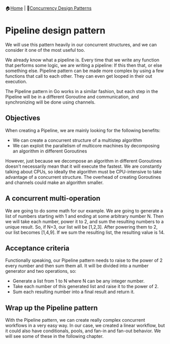 :house:[Home](https://github.com/DevilsTear/go-design-patterns/ "Table of Contents") | :file_folder:[Concurrency Design Patterns](https://github.com/DevilsTear/go-design-patterns/tree/main/concurrency/ "Concurrency Design Patterns Table of Contents")
# Pipeline design pattern
We will use this pattern heavily in our concurrent structures, and we can consider it one of the most
useful too.

We already know what a pipeline is. Every time that we write any function that performs
some logic, we are writing a pipeline: If this then that, or else something else. Pipeline pattern
can be made more complex by using a few functions that call to each other. They can even
get looped in their out execution.

The Pipeline pattern in Go works in a similar fashion, but each step in the Pipeline will be in
a different Goroutine and communication, and synchronizing will be done using channels.

## Objectives
When creating a Pipeline, we are mainly looking for the following benefits:
- We can create a concurrent structure of a multistep algorithm
- We can exploit the parallelism of multicore machines by decomposing an
algorithm in different Goroutines

However, just because we decompose an algorithm in different Goroutines doesn't
necessarily mean that it will execute the fastest. We are constantly talking about CPUs, so
ideally the algorithm must be CPU-intensive to take advantage of a concurrent structure.
The overhead of creating Goroutines and channels could make an algorithm smaller.

## A concurrent multi-operation
We are going to do some math for our example. We are going to generate a list of numbers
starting with 1 and ending at some arbitrary number N. Then we will take each number,
power it to 2, and sum the resulting numbers to a unique result. So, if N=3, our list will be
[1,2,3]. After powering them to 2, our list becomes [1,4,9]. If we sum the resulting list, the
resulting value is 14.

## Acceptance criteria
Functionally speaking, our Pipeline pattern needs to raise to the power of 2 every number
and then sum them all. It will be divided into a number generator and two operations, so:
- Generate a list from 1 to N where N can be any integer number.
- Take each number of this generated list and raise it to the power of 2.
- Sum each resulting number into a final result and return it.

## Wrap up the Pipeline pattern
With the Pipeline pattern, we can create really complex concurrent workflows in a very
easy way. In our case, we created a linear workflow, but it could also have conditionals,
pools, and fan-in and fan-out behavior. We will see some of these in the following chapter.